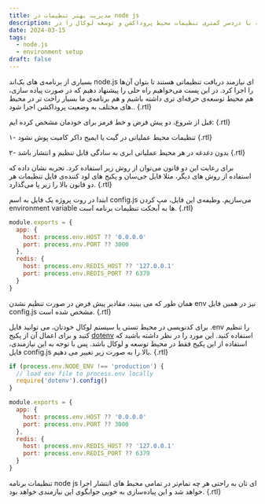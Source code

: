 ```yaml
---
title: مدیریت بهتر تنظیمات در node js
description: چگونه با دردسر کمتری تنظیمات محیط پروداکشن و توسعه لوکال را در node js پیاده‌سازی کنیم
date: 2024-03-15
tags:
  - node.js
  - environment setup
draft: false
---
```

بسیاری از برنامه‌ی های بک‌اند node.js ای نیازمند دریافت تنظیماتی هستند تا بتوان آن‌ها را اجرا کرد. در این پست می‌خواهیم راه حلی را پیشنهاد دهیم که در صورت پیاده سازی، هم محیط توسعه‌ی حرفه‌ای تری داشته باشیم و هم برنامه‌ی ما بسیار راحت‌ تر در محیط های مختلف به وضعیت پروداکشن اجرا شود.. {.rtl}

قبل از شروع، دو پیش فرض و خط قرمز برای خودمان مشخص کرده ایم: {.rtl}

۱- تنظیمات محیط عملیاتی در گیت یا ایمیج داکر کامیت پوش نشود {.rtl}

۲- بدون دغدغه در هر محیط عملیاتی ابری به سادگی قابل تنظیم و انتشار باشد {.rtl}

برای رعایت این دو قانون می‌توان از روش زیر استفاده کرد. تجربه نشان داده که استفاده از روش های دیگر، مثلا فایل جی‌سان و پکیج های لود کننده‌ی فایل  تنظیمات هر دو قانون بالا را زیر پا می‌گذارد. {.rtl}

ابتدا در روت پروژه یک فایل به اسم config.js می‌سازیم. وظیفه‌ی این فایل، مپ کردن environment variable ها به آبجکت تنظیمات برنامه است. {.rtl}

```js
module.exports = {
  app: {
    host: process.env.HOST ?? '0.0.0.0'
    port: process.env.PORT ?? 3000
  },
  redis: {
    host: process.env.REDIS_HOST ?? '127.0.0.1'
    port: process.env.REDIS_PORT ?? 6379
  }
}
```
همان طور که می بینید، مقادیر پیش فرض در صورت تنظیم نشدن env نیز در همین فایل config.js مشخص شده است. {.rtl}

برای کدنویسی در محیط تستی یا سیستم لوکال خودتان، می توانید فایل .env را تنظیم کنید و برای اعمال آن از پکیج [dotenv](https://www.npmjs.com/package/dotenv) استفاده کنید. این مورد را در نظر داشته باشید که استفاده از این پکیج فقط در محیط توسعه و لوکال باشد. پس با توجه به این نیازمندی، فایل config.js بالا را به صورت زیر تغییر می دهیم. {.rtl}

```js
if (process.env.NODE_ENV !== 'production') {
  // load env file to process.env locally
  require('dotenv').config()
}

module.exports = {
  app: {
    host: process.env.HOST ?? '0.0.0.0'
    port: process.env.PORT ?? 3000
  },
  redis: {
    host: process.env.REDIS_HOST ?? '127.0.0.1'
    port: process.env.REDIS_PORT ?? 6379
  }
}
```
تنظیمات برنامه‌ node js ای تان به راحتی هر چه تمام‌تر در تمامی محیط های انتشار اجرا خواهد شد و این پیاده‌سازی به خوبی جوابگوی این نیازمندی خواهد بود. {.rtl}